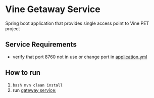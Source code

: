 
# Vine Getaway Service

Spring boot application that provides single access point to Vine PET project

## Service Requirements

- verify that port 8760 not in use or change port in [application.yml](src/main/resources/application.yml)

## How to run

1. ```bash mvn clean install```
2. run [gateway service](src/main/java/com/mentorship/vinegatewayservice/VineGatewayServiceApplication.java);